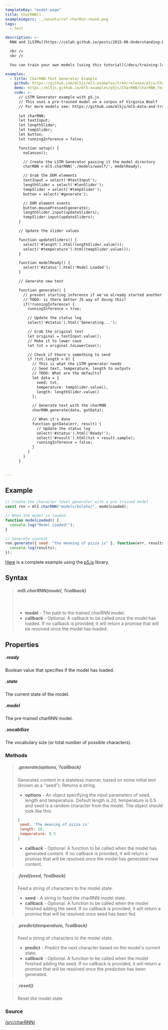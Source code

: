 ```yaml
---
templateKey: "model-page"
title: CharRNN()
exampleimgsrc: ../assets/ref-charRnn-round.png
tags:
  - text

description: >-
  RNN and [LSTMs](https://colah.github.io/posts/2015-08-Understanding-LSTMs/) (Long Short Term Memory networks) are a type of Neural Network architecture useful for working with sequential data (like characters in text or the musical notes of a song) where the order of the that sequence matters. This class allows you run a model pre-trained on a body of text to generate new text.

  <br />
  <br />

  You can train your own models [using this tutorial](/docs/training-lstm) or use [this set of pre trained models](https://github.com/ml5js/ml5-data-and-training/tree/master/models/lstm).

examples:
  - title: CharRNN Text Generator Example
    github: https://github.com/ml5js/ml5-examples/tree/release/p5js/CharRNN/CharRNN_Text
    demo: https://ml5js.github.io/ml5-examples/p5js/CharRNN/CharRNN_Text
    code: >-
      // LSTM Generator example with p5.js
      // This uses a pre-trained model on a corpus of Virginia Woolf
      // For more models see: https://github.com/ml5js/ml5-data-and-training/tree/master/models/charRNN
        
      let charRNN;
      let textInput;
      let lengthSlider;
      let tempSlider;
      let button;
      let runningInference = false;

      function setup() {
        noCanvas();

        // Create the LSTM Generator passing it the model directory
        charRNN = ml5.charRNN('./models/woolf/', modelReady);

        // Grab the DOM elements
        textInput = select('#textInput');
        lengthSlider = select('#lenSlider');
        tempSlider = select('#tempSlider');
        button = select('#generate');

        // DOM element events
        button.mousePressed(generate);
        lengthSlider.input(updateSliders);
        tempSlider.input(updateSliders);
      }

      // Update the slider values

      function updateSliders() {
        select('#length').html(lengthSlider.value());
        select('#temperature').html(tempSlider.value());
      }

      function modelReady() {
        select('#status').html('Model Loaded');
      }

      // Generate new text

      function generate() {
        // prevent starting inference if we've already started another instance
        // TODO: is there better JS way of doing this?
        if(!runningInference) {
          runningInference = true;

          // Update the status log
          select('#status').html('Generating...');

          // Grab the original text
          let original = textInput.value();
          // Make it to lower case
          let txt = original.toLowerCase();

          // Check if there's something to send
          if (txt.length > 0) {
            // This is what the LSTM generator needs
            // Seed text, temperature, length to outputs
            // TODO: What are the defaults?
            let data = {
              seed: txt,
              temperature: tempSlider.value(),
              length: lengthSlider.value()
            };

            // Generate text with the charRNN
            charRNN.generate(data, gotData);

            // When it's done
            function gotData(err, result) {
              // Update the status log
              select('#status').html('Ready!');
              select('#result').html(txt + result.sample);
              runningInference = false;
            }
          }
        }
      }

  
---
```


## Example

```javascript
// Create the character level generator with a pre trained model
const rnn = ml5.charRNN("models/bolaño/", modelLoaded);

// When the model is loaded
function modelLoaded() {
  console.log("Model Loaded!");
}

// Generete content
rnn.generate({ seed: "the meaning of pizza is" }, function(err, results) {
  console.log(results);
});
```

[Here](https://github.com/ml5js/ml5-examples/blob/master/p5js/LSTM/LSTM_Text/sketch.js) is a complete example using the [p5.js](https://p5js.org) library.

## Syntax

> ##### ml5.charRNN(**model**, **?callback**)
>
> <br />
>
> - **model** - The path to the trained charRNN model.
> - **callback** - Optional. A callback to be called once the model has loaded. If no callback is provided, it will return a promise that will be resolved once the model has loaded.

## Properties

##### .ready

Boolean value that specifies if the model has loaded.

##### .state

The current state of the model.

##### .model

The pre-trained charRNN model.

##### .vocabSize

The vocabulary size (or total number of possible characters).

### Methods

> ##### .generate(**options**, **?callback**)
>
> Generates content in a stateless manner, based on some initial text (known as a "seed"). Returns a string.
>
> - **options** - An object specifying the input parameters of seed, length and temperature. Default length is 20, temperature is 0.5 and seed is a random character from the model. The object should look like this:
>
> ```javascript
> {
>  seed: 'The meaning of pizza is'
>  length: 20,
>  temperature: 0.5
> }
> ```
>
> - **callback** - Optional. A function to be called when the model has generated content. If no callback is provided, it will return a promise that will be resolved once the model has generated new content.

> ##### .feed(**seed**, **?callback**)
>
> Feed a string of characters to the model state.
>
> - **seed** - A string to feed the charRNN model state.
> - **callback** - Optional. A function to be called when the model finished adding the seed. If no callback is provided, it will return a promise that will be resolved once seed has been fed.

> ##### .predict(**temperature**, **?callback**)
>
> Feed a string of characters to the model state.
>
> - **predict** - Predict the next character based on the model's current state.
> - **callback** - Optional. A function to be called when the model finished adding the seed. If no callback is provided, it will return a promise that will be resolved once the prediction has been generated.

> ##### .reset()
>
> Reset the model state

### Source

[/src/charRNN/](https://github.com/ml5js/ml5-library/tree/release/src/charRNN)
